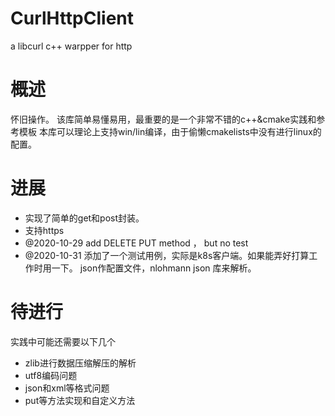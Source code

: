 # CurlHttpClient
a libcurl c++ warpper for http

# 概述
怀旧操作。
该库简单易懂易用，最重要的是一个非常不错的c++&cmake实践和参考模板
本库可以理论上支持win/lin编译，由于偷懒cmakelists中没有进行linux的配置。
# 进展
* 实现了简单的get和post封装。
* 支持https
* @2020-10-29 add DELETE PUT method ， but no test
* @2020-10-31 添加了一个测试用例，实际是k8s客户端。如果能弄好打算工作时用一下。 json作配置文件，nlohmann json 库来解析。
# 待进行
实践中可能还需要以下几个

* zlib进行数据压缩解压的解析
* utf8编码问题
* json和xml等格式问题
* put等方法实现和自定义方法


